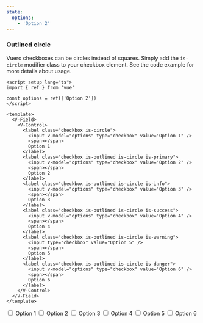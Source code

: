 ```yaml
---
state:
  options:
    - 'Option 2'
---
```


### Outlined circle

Vuero checkboxes can be circles instead of squares. Simply add the `is-circle`
modifier class to your checkbox element.
See the code example for more details about usage.

<!--code-->

```vue
<script setup lang="ts">
import { ref } from 'vue'

const options = ref(['Option 2'])
</script>

<template>
  <V-Field>
    <V-Control>
      <label class="checkbox is-circle">
        <input v-model="options" type="checkbox" value="Option 1" />
        <span></span>
        Option 1
      </label>
      <label class="checkbox is-outlined is-circle is-primary">
        <input v-model="options" type="checkbox" value="Option 2" />
        <span></span>
        Option 2
      </label>
      <label class="checkbox is-outlined is-circle is-info">
        <input v-model="options" type="checkbox" value="Option 3" />
        <span></span>
        Option 3
      </label>
      <label class="checkbox is-outlined is-circle is-success">
        <input v-model="options" type="checkbox" value="Option 4" />
        <span></span>
        Option 4
      </label>
      <label class="checkbox is-outlined is-circle is-warning">
        <input type="checkbox" value="Option 5" />
        <span></span>
        Option 5
      </label>
      <label class="checkbox is-outlined is-circle is-danger">
        <input v-model="options" type="checkbox" value="Option 6" />
        <span></span>
        Option 6
      </label>
    </V-Control>
  </V-Field>
</template>
```

<!--/code-->

<!--example-->

<V-Field>
  <V-Control>
    <label class="checkbox is-circle">
      <input v-model="frontmatter.state.options" type="checkbox" value="Option 1"/>
      <span></span>
      Option 1
    </label>
    <label class="checkbox is-outlined is-circle is-primary">
      <input v-model="frontmatter.state.options" type="checkbox" value="Option 2" />
      <span></span>
      Option 2
    </label>
    <label class="checkbox is-outlined is-circle is-info">
      <input v-model="frontmatter.state.options" type="checkbox" value="Option 3" />
      <span></span>
      Option 3
    </label>
    <label class="checkbox is-outlined is-circle is-success">
      <input v-model="frontmatter.state.options" type="checkbox" value="Option 4" />
      <span></span>
      Option 4
    </label>
    <label class="checkbox is-outlined is-circle is-warning">
      <input v-model="frontmatter.state.options" type="checkbox" value="Option 5" />
      <span></span>
      Option 5
    </label>
    <label class="checkbox is-outlined is-circle is-danger">
      <input v-model="frontmatter.state.options" type="checkbox" value="Option 6" />
      <span></span>
      Option 6
    </label>
  </V-Control>
</V-Field>

<!--/example-->
